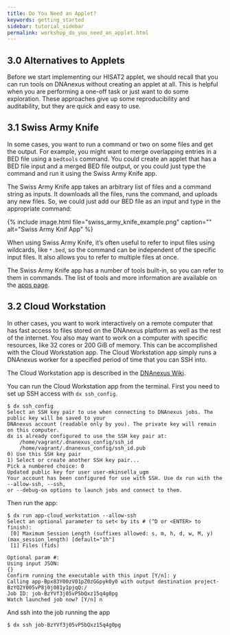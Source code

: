 ```yaml
---
title: Do You Need an Applet?
keywords: getting_started
sidebar: tutorial_sidebar
permalink: workshop_do_you_need_an_applet.html
---
```


## 3.0 Alternatives to Applets

Before we start implementing our HISAT2 applet, we should recall that you can
run tools on DNAnexus without creating an applet at all. This is helpful when
you are performing a one-off task or just want to do some exploration. These
approaches give up some reproducibility and auditability, but they are quick
and easy to use.

## 3.1 Swiss Army Knife

In some cases, you want to run a command or two on some files and get the
output. For example, you might want to merge overlapping entries in a BED file
using a `bedtools` command. You could create an applet that has a BED file input
and a merged BED file output, or you could just type the command and run it using
the Swiss Army Knife app.

The Swiss Army Knife app takes an arbitrary list of files and a command string as
inputs. It downloads all the files, runs the command, and uploads any new files.
So, we could just add our BED file as an input and type in the appropriate command:

{% include image.html file="swiss_army_knife_example.png" caption="" alt="Swiss Army Knif App" %}

When using Swiss Army Knife, it’s often useful to refer to input files using wildcards, like
`*.bed`, so the command can be independent of the specific input files. It also
allows you to refer to multiple files at once.

The Swiss Army Knife app has a number of tools built-in, so you can refer to them
in commands. The list of tools and more information are available on the
[apps page](https://platform.dnanexus.com/app/swiss-army-knife).

## 3.2 Cloud Workstation

In other cases, you want to work interactively on a remote computer that has fast
access to files stored on the DNAnexus platform as well as the rest of the internet.
You also may want to work on a computer with specific resources, like 32 cores or
200 GiB of memory. This can be accomplished with the Cloud Workstation app. The
Cloud Workstation app simply runs a DNAnexus worker for a specified period of time
that you can SSH into.

The Cloud Workstation app is described in the
[DNAnexus Wiki](https://wiki.dnanexus.com/Developer-Tutorials/Cloud-Workstations).

You can run the Cloud Workstation app from the terminal. First you need to set up
SSH access with `dx ssh_config`.

```shell
$ dx ssh_config
Select an SSH key pair to use when connecting to DNAnexus jobs. The public key will be saved to your
DNAnexus account (readable only by you). The private key will remain on this computer.                          
dx is already configured to use the SSH key pair at:
    /home/vagrant/.dnanexus_config/ssh_id
    /home/vagrant/.dnanexus_config/ssh_id.pub
0) Use this SSH key pair
1) Select or create another SSH key pair...                                                                                         
Pick a numbered choice: 0
Updated public key for user user-mkinsella_ugm
Your account has been configured for use with SSH. Use dx run with the --allow-ssh, --ssh,
or --debug-on options to launch jobs and connect to them.
```

Then run the app:

```shell
$ dx run app-cloud_workstation --allow-ssh                                                
Select an optional parameter to set< by its # (^D or <ENTER> to finish):        
 [0] Maximum Session Length (suffixes allowed: s, m, h, d, w, M, y) (max_session_length) [default="1h"]                             
 [1] Files (fids)                                         
              
Optional param #:
Using input JSON:
{}                                                                                                                                  
Confirm running the executable with this input [Y/n]: y                                                                             
Calling app-Bpx83Y00zV01pZ0zGGpyk0y0 with output destination project-BzYQ2Y005vP8j0j081y1pjqQ:/                                     
Job ID: job-BzYVf3j05vP5bQxz15q4g0pg                                                                                                
Watch launched job now? [Y/n] n
```

And ssh into the job running the app

```shell
$ dx ssh job-BzYVf3j05vP5bQxz15q4g0pg
```
